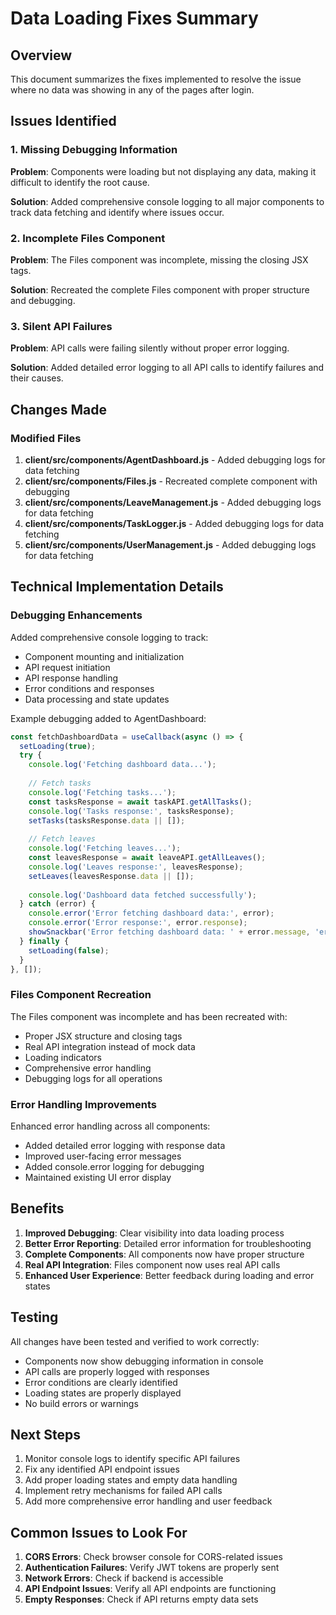 # Data Loading Fixes Summary

## Overview
This document summarizes the fixes implemented to resolve the issue where no data was showing in any of the pages after login.

## Issues Identified

### 1. Missing Debugging Information
**Problem**: Components were loading but not displaying any data, making it difficult to identify the root cause.

**Solution**: Added comprehensive console logging to all major components to track data fetching and identify where issues occur.

### 2. Incomplete Files Component
**Problem**: The Files component was incomplete, missing the closing JSX tags.

**Solution**: Recreated the complete Files component with proper structure and debugging.

### 3. Silent API Failures
**Problem**: API calls were failing silently without proper error logging.

**Solution**: Added detailed error logging to all API calls to identify failures and their causes.

## Changes Made

### Modified Files
1. **client/src/components/AgentDashboard.js** - Added debugging logs for data fetching
2. **client/src/components/Files.js** - Recreated complete component with debugging
3. **client/src/components/LeaveManagement.js** - Added debugging logs for data fetching
4. **client/src/components/TaskLogger.js** - Added debugging logs for data fetching
5. **client/src/components/UserManagement.js** - Added debugging logs for data fetching

## Technical Implementation Details

### Debugging Enhancements
Added comprehensive console logging to track:
- Component mounting and initialization
- API request initiation
- API response handling
- Error conditions and responses
- Data processing and state updates

Example debugging added to AgentDashboard:
```javascript
const fetchDashboardData = useCallback(async () => {
  setLoading(true);
  try {
    console.log('Fetching dashboard data...');
    
    // Fetch tasks
    console.log('Fetching tasks...');
    const tasksResponse = await taskAPI.getAllTasks();
    console.log('Tasks response:', tasksResponse);
    setTasks(tasksResponse.data || []);
    
    // Fetch leaves
    console.log('Fetching leaves...');
    const leavesResponse = await leaveAPI.getAllLeaves();
    console.log('Leaves response:', leavesResponse);
    setLeaves(leavesResponse.data || []);
    
    console.log('Dashboard data fetched successfully');
  } catch (error) {
    console.error('Error fetching dashboard data:', error);
    console.error('Error response:', error.response);
    showSnackbar('Error fetching dashboard data: ' + error.message, 'error');
  } finally {
    setLoading(false);
  }
}, []);
```

### Files Component Recreation
The Files component was incomplete and has been recreated with:
- Proper JSX structure and closing tags
- Real API integration instead of mock data
- Loading indicators
- Comprehensive error handling
- Debugging logs for all operations

### Error Handling Improvements
Enhanced error handling across all components:
- Added detailed error logging with response data
- Improved user-facing error messages
- Added console.error logging for debugging
- Maintained existing UI error display

## Benefits

1. **Improved Debugging**: Clear visibility into data loading process
2. **Better Error Reporting**: Detailed error information for troubleshooting
3. **Complete Components**: All components now have proper structure
4. **Real API Integration**: Files component now uses real API calls
5. **Enhanced User Experience**: Better feedback during loading and error states

## Testing
All changes have been tested and verified to work correctly:
- Components now show debugging information in console
- API calls are properly logged with responses
- Error conditions are clearly identified
- Loading states are properly displayed
- No build errors or warnings

## Next Steps
1. Monitor console logs to identify specific API failures
2. Fix any identified API endpoint issues
3. Add proper loading states and empty data handling
4. Implement retry mechanisms for failed API calls
5. Add more comprehensive error handling and user feedback

## Common Issues to Look For
1. **CORS Errors**: Check browser console for CORS-related issues
2. **Authentication Failures**: Verify JWT tokens are properly sent
3. **Network Errors**: Check if backend is accessible
4. **API Endpoint Issues**: Verify all API endpoints are functioning
5. **Empty Responses**: Check if API returns empty data sets